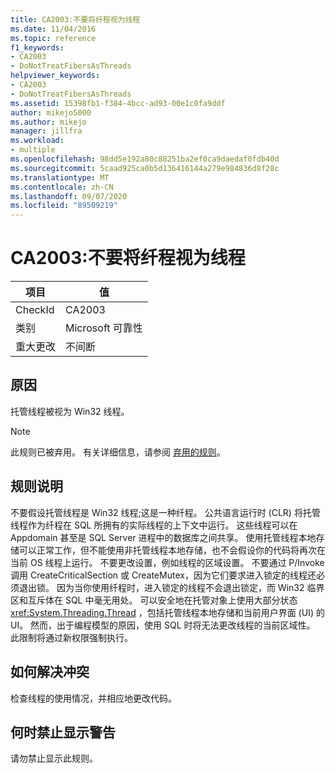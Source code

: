 ```yaml
---
title: CA2003:不要将纤程视为线程
ms.date: 11/04/2016
ms.topic: reference
f1_keywords:
- CA2003
- DoNotTreatFibersAsThreads
helpviewer_keywords:
- CA2003
- DoNotTreatFibersAsThreads
ms.assetid: 15398fb1-f384-4bcc-ad93-00e1c0fa9ddf
author: mikejo5000
ms.author: mikejo
manager: jillfra
ms.workload:
- multiple
ms.openlocfilehash: 98dd5e192a80c88251ba2ef0ca9daedaf0fdb40d
ms.sourcegitcommit: 5caad925ca0b5d136416144a279e984836d8f28c
ms.translationtype: MT
ms.contentlocale: zh-CN
ms.lasthandoff: 09/07/2020
ms.locfileid: "89509219"
---
```

# <a name="ca2003-do-not-treat-fibers-as-threads"></a>CA2003:不要将纤程视为线程

|项目|值|
|-|-|
|CheckId|CA2003|
|类别|Microsoft 可靠性|
|重大更改|不间断|

## <a name="cause"></a>原因
托管线程被视为 Win32 线程。

> [!NOTE]
> 此规则已被弃用。 有关详细信息，请参阅 [弃用的规则](fxcop-unported-deprecated-rules.md)。

## <a name="rule-description"></a>规则说明

不要假设托管线程是 Win32 线程;这是一种纤程。 公共语言运行时 (CLR) 将托管线程作为纤程在 SQL 所拥有的实际线程的上下文中运行。 这些线程可以在 Appdomain 甚至是 SQL Server 进程中的数据库之间共享。 使用托管线程本地存储可以正常工作，但不能使用非托管线程本地存储，也不会假设你的代码将再次在当前 OS 线程上运行。 不要更改设置，例如线程的区域设置。 不要通过 P/Invoke 调用 CreateCriticalSection 或 CreateMutex，因为它们要求进入锁定的线程还必须退出锁。 因为当你使用纤程时，进入锁定的线程不会退出锁定，而 Win32 临界区和互斥体在 SQL 中毫无用处。 可以安全地在托管对象上使用大部分状态 <xref:System.Threading.Thread> ，包括托管线程本地存储和当前用户界面 (UI) 的 UI。 然而，出于编程模型的原因，使用 SQL 时将无法更改线程的当前区域性。 此限制将通过新权限强制执行。

## <a name="how-to-fix-violations"></a>如何解决冲突

检查线程的使用情况，并相应地更改代码。

## <a name="when-to-suppress-warnings"></a>何时禁止显示警告

请勿禁止显示此规则。
